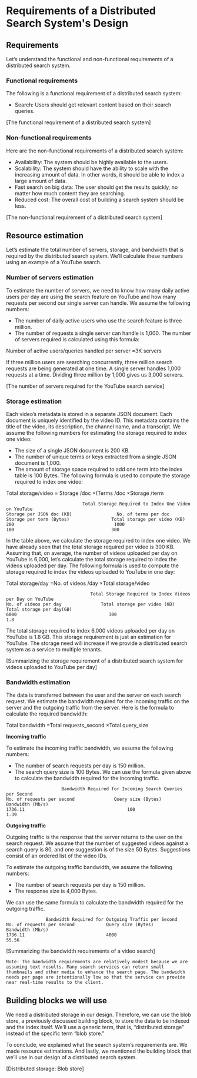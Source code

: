 # Requirements of a Distributed Search System's Design

## Requirements
Let’s understand the functional and non-functional requirements of a distributed search system.

### Functional requirements
The following is a functional requirement of a distributed search system:

- Search: Users should get relevant content based on their search queries.

[The functional requirement of a distributed search system]

### Non-functional requirements
Here are the non-functional requirements of a distributed search system:

- Availability: The system should be highly available to the users.
- Scalability: The system should have the ability to scale with the increasing amount of data. In other words, it should be able to index a large amount of data.
- Fast search on big data: The user should get the results quickly, no matter how much content they are searching.
- Reduced cost: The overall cost of building a search system should be less.

[The non-functional requirement of a distributed search system]

## Resource estimation
Let’s estimate the total number of servers, storage, and bandwidth that is required by the distributed search system. We’ll calculate these numbers using an example of a YouTube search.

### Number of servers estimation
To estimate the number of servers, we need to know how many daily active users per day are using the search feature on YouTube and how many requests per second our single server can handle. We assume the following numbers:

- The number of daily active users who use the search feature is three million.
- The number of requests a single server can handle is 1,000.
The number of servers required is calculated using this formula:

Number of active users/queries handled per server =3K servers

If three million users are searching concurrently, three million search requests are being generated at one time. A single server handles 1,000 requests at a time. Dividing three million by 1,000 gives us 3,000 servers.

[The number of servers required for the YouTube search service]

### Storage estimation
Each video’s metadata is stored in a separate JSON document. Each document is uniquely identified by the video ID. This metadata contains the title of the video, its description, the channel name, and a transcript. We assume the following numbers for estimating the storage required to index one video:

- The size of a single JSON document is 200 KB.
- The number of unique terms or keys extracted from a single JSON document is 1,000.
- The amount of storage space required to add one term into the index table is 100 Bytes.
The following formula is used to compute the storage required to index one video:

Total storage/video  = Storage /doc +(Terms /doc ×Storage /term
```
                             Total Storage Required to Index One Video on YouTube
Storage per JSON doc (KB)	              No. of terms per doc	             Storage per term (Bytes)	             Total storage per video (KB)   
200                                      1000                                100                                     300
```                             

In the table above, we calculate the storage required to index one video. We have already seen that the total storage required per video is 300 KB. Assuming that, on average, the number of videos uploaded per day on YouTube is 6,000, let’s calculate the total storage required to index the videos uploaded per day. The following formula is used to compute the storage required to index the videos uploaded to YouTube in one day:

Total storage/day =No. of videos /day ×Total storage/video

```
                                Total Storage Required to Index Videos per Day on YouTube
No. of videos per day             	Total storage per video (KB)              	Total storage per day(GB)     
6000                                   300                                      1.8
```
The total storage required to index 6,000 videos uploaded per day on YouTube is 1.8 GB. This storage requirement is just an estimation for YouTube. The storage need will increase if we provide a distributed search system as a service to multiple tenants.

[Summarizing the storage requirement of a distributed search system for videos uploaded to YouTube per day]



### Bandwidth estimation
The data is transferred between the user and the server on each search request. We estimate the bandwidth required for the incoming traffic on the server and the outgoing traffic from the server. Here is the formula to calculate the required bandwidth:

Total bandwidth =Total requests_second ×Total query_size

**Incoming traffic**

To estimate the incoming traffic bandwidth, we assume the following numbers:

- The number of search requests per day is 150 million.
- The search query size is 100 Bytes.
We can use the formula given above to calculate the bandwidth required for the incoming traffic.

```
                     Bandwidth Required for Incoming Search Queries per Second
No. of requests per second	             Query size (Bytes)              	Bandwidth (Mb/s)             
1736.11	                                      100	                         1.39

```

**Outgoing traffic**

Outgoing traffic is the response that the server returns to the user on the search request. We assume that the number of suggested videos against a search query is 80, and one suggestion is of the size 50 Bytes. Suggestions consist of an ordered list of the video IDs.

To estimate the outgoing traffic bandwidth, we assume the following numbers:

- The number of search requests per day is 150 million.
- The response size is 4,000 Bytes.

We can use the same formula to calculate the bandwidth required for the outgoing traffic.
```
               Bandwidth Required for Outgoing Traffic per Second
No. of requests per second	          Query size (Bytes)            	Bandwidth (Mb/s)       
1736.11	                              4000	                              55.56
```               

[Summarizing the bandwidth requirements of a video search]

```
Note: The bandwidth requirements are relatively modest because we are assuming text results. Many search services can return small thumbnails and other media to enhance the search page. The bandwidth needs per page are intentionally low so that the service can provide near real-time results to the client.
```


## Building blocks we will use
We need a distributed storage in our design. Therefore, we can use the blob store, a previously discussed building block, to store the data to be indexed and the index itself. We’ll use a generic term, that is, “distributed storage” instead of the specific term “blob store.”

To conclude, we explained what the search system’s requirements are. We made resource estimations. And lastly, we mentioned the building block that we’ll use in our design of a distributed search system.

[Distributed storage: Blob store]
